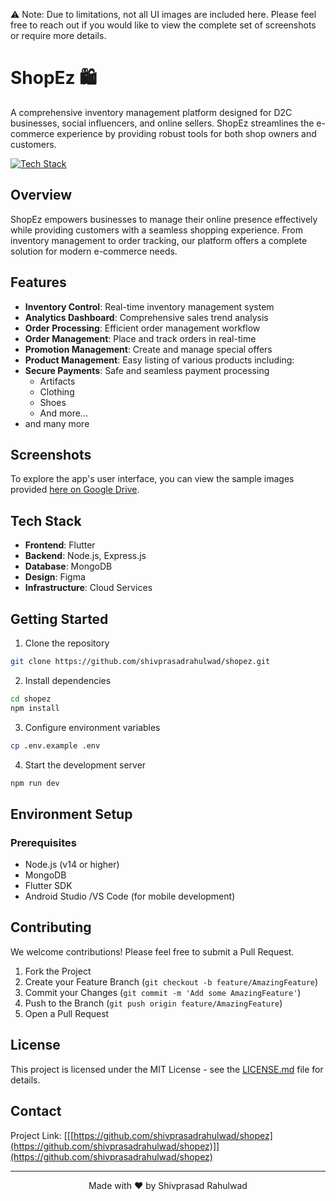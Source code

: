 ⚠️ Note: Due to limitations, not all UI images are included here. Please feel free to reach out if you would like to view the complete set of screenshots or require more details.

# ShopEz 🛍️
A comprehensive inventory management platform designed for D2C businesses, social influencers, and online sellers. ShopEz streamlines the e-commerce experience by providing robust tools for both shop owners and customers.

[![Tech Stack](https://img.shields.io/badge/Tech%20Stack-Flutter%20%7C%20MongoDB%20%7C%20Express.js%20%7C%20Node.js-blue)](#tech-stack)

## Overview

ShopEz empowers businesses to manage their online presence effectively while providing customers with a seamless shopping experience. From inventory management to order tracking, our platform offers a complete solution for modern e-commerce needs.

## Features

- **Inventory Control**: Real-time inventory management system
- **Analytics Dashboard**: Comprehensive sales trend analysis
- **Order Processing**: Efficient order management workflow
- **Order Management**: Place and track orders in real-time
- **Promotion Management**: Create and manage special offers
- **Product Management**: Easy listing of various products including:
- **Secure Payments**: Safe and seamless payment processing
  - Artifacts
  - Clothing
  - Shoes
  - And more...
- and many more

## Screenshots
To explore the app's user interface, you can view the sample images provided [here on Google Drive](https://drive.google.com/drive/folders/12_aM0dc_aCzJLWChNUYAHBJNS35g6YhR?usp=sharing).


## Tech Stack

- **Frontend**: Flutter
- **Backend**: Node.js, Express.js
- **Database**: MongoDB
- **Design**: Figma
- **Infrastructure**: Cloud Services

## Getting Started

1. Clone the repository
```bash
git clone https://github.com/shivprasadrahulwad/shopez.git
```

2. Install dependencies
```bash
cd shopez
npm install
```

3. Configure environment variables
```bash
cp .env.example .env
```

4. Start the development server
```bash
npm run dev
```

## Environment Setup

### Prerequisites
- Node.js (v14 or higher)
- MongoDB
- Flutter SDK
- Android Studio /VS Code (for mobile development)

## Contributing

We welcome contributions! Please feel free to submit a Pull Request.

1. Fork the Project
2. Create your Feature Branch (`git checkout -b feature/AmazingFeature`)
3. Commit your Changes (`git commit -m 'Add some AmazingFeature'`)
4. Push to the Branch (`git push origin feature/AmazingFeature`)
5. Open a Pull Request

## License

This project is licensed under the MIT License - see the [LICENSE.md](LICENSE.md) file for details.

## Contact

Project Link: [[[https://github.com/shivprasadrahulwad/shopez](https://github.com/shivprasadrahulwad/shopez)]](https://github.com/shivprasadrahulwad/shopez)

---

<div align="center">
Made with ❤️ by Shivprasad Rahulwad
</div>
